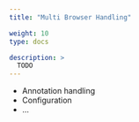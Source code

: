 ```yaml
---
title: "Multi Browser Handling"

weight: 10
type: docs

description: >
  TODO
---
```


- Annotation handling
- Configuration
- ...
